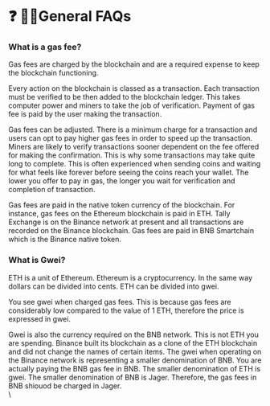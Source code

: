 # ❓ 🤷‍♂️General FAQs

### What is a gas fee?

Gas fees are charged by the blockchain and are a required expense to keep the blockchain functioning.

Every action on the blockchain is classed as a transaction.  Each transaction must be verified to be then added to the blockchain ledger.  This takes computer power and miners to take the job of verification.  Payment of gas fee is paid by the user making the transaction. &#x20;

Gas fees can be adjusted.  There is a minimum charge for a transaction and users can opt to pay higher gas fees in order to speed up the transaction.  Miners are likely to verify transactions sooner dependent on the fee offered for making the confirmation.  This is why some transactions may take quite long to complete.  This is often experienced when sending coins and waiting for what feels like forever before seeing the coins reach your wallet.  The lower you offer to pay in gas, the longer you wait for verification and completion of transaction.

Gas fees are paid in the native token currency of the blockchain.  For instance, gas fees on the Ethereum blockchain is paid in ETH.  Tally Exchange is on the Binance network at present and all transactions are recorded on the Binance blockchain.  Gas fees are paid in BNB Smartchain which is the Binance native token.

### What is Gwei?

ETH is a unit of Ethereum.  Ethereum is a cryptocurrency.  In the same way dollars can be divided into cents.  ETH can be divided into gwei.

You see gwei when charged gas fees.  This is because gas fees are considerably low compared to the value of 1 ETH, therefore the price is expressed in gwei.

Gwei is also the currency required on the BNB network.  This is not ETH you are spending.  Binance built its blockchain as a clone of the ETH blockchain and did not change the names of certain items.  The gwei when operating on the Binance network is representing a smaller denomination of BNB.  You are actually paying the BNB gas fee in BNB.  The smaller denomination of ETH is gwei.  The smaller denomination of BNB is Jager.  Therefore, the gas fees in BNB shiouod be charged in Jager.\
\
